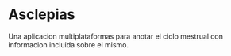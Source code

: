 # Asclepias
 Una aplicacion multiplataformas para anotar el ciclo mestrual con informacion incluida sobre el mismo.
